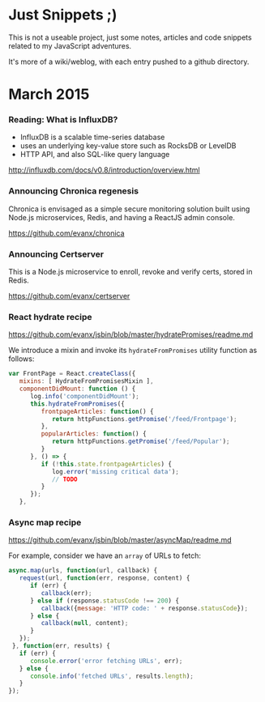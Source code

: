 
# Just Snippets ;)

This is not a useable project, just some notes, articles and code snippets related to my JavaScript adventures.

It's more of a wiki/weblog, with each entry pushed to a github directory.


# March 2015


### Reading: What is InfluxDB?

* InfluxDB is a scalable time-series database
* uses an underlying key-value store such as RocksDB or LevelDB
* HTTP API, and also SQL-like query language

http://influxdb.com/docs/v0.8/introduction/overview.html


### Announcing Chronica regenesis

Chronica is envisaged as a simple secure monitoring solution built using Node.js microservices, Redis, and having a ReactJS admin console.

https://github.com/evanx/chronica


### Announcing Certserver 

This is a Node.js microservice to enroll, revoke and verify certs, stored in Redis.

https://github.com/evanx/certserver


### React hydrate recipe

https://github.com/evanx/jsbin/blob/master/hydratePromises/readme.md

We introduce a mixin and invoke its `hydrateFromPromises` utility function as follows:

```javascript
var FrontPage = React.createClass({
   mixins: [ HydrateFromPromisesMixin ],
   componentDidMount: function () {
      log.info('componentDidMount');
      this.hydrateFromPromises({
         frontpageArticles: function() {
            return httpFunctions.getPromise('/feed/Frontpage');
         },
         popularArticles: function() {
            return httpFunctions.getPromise('/feed/Popular');
         }
      }, () => {
         if (!this.state.frontpageArticles) {
            log.error('missing critical data');
            // TODO
         }
      });
   },
```


### Async map recipe

https://github.com/evanx/jsbin/blob/master/asyncMap/readme.md

For example, consider we have an `array` of URLs to fetch:

```javascript
async.map(urls, function(url, callback) { 
   request(url, function(err, response, content) {
      if (err) {
         callback(err);
      } else if (response.statusCode !== 200) {
         callback({message: 'HTTP code: ' + response.statusCode});
      } else {
         callback(null, content);
      }
   });
 }, function(err, results) {
   if (err) {
      console.error('error fetching URLs', err);
   } else {
      console.info('fetched URLs', results.length);
   }
});
```
